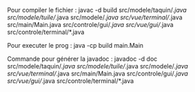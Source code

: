 Pour compiler le fichier :
javac -d build src/modele/taquin/*.java src/modele/tuile/*.java src/modele/*.java src/vue/terminal/*.java src/main/Main.java src/controle/gui/*.java src/vue/gui/*.java src/controle/terminal/*.java

Pour executer le prog :
java -cp build main.Main

Commande pour générer la javadoc :
javadoc -d doc src/modele/taquin/*.java src/modele/tuile/*.java src/modele/*.java src/vue/terminal/*.java src/main/Main.java src/controle/gui/*.java src/vue/gui/*.java src/controle/terminal/*.java

